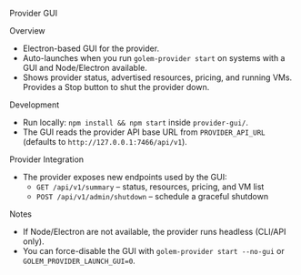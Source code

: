 Provider GUI

Overview

- Electron-based GUI for the provider.
- Auto-launches when you run `golem-provider start` on systems with a GUI and Node/Electron available.
- Shows provider status, advertised resources, pricing, and running VMs. Provides a Stop button to shut the provider down.

Development

- Run locally: `npm install && npm start` inside `provider-gui/`.
- The GUI reads the provider API base URL from `PROVIDER_API_URL` (defaults to `http://127.0.0.1:7466/api/v1`).

Provider Integration

- The provider exposes new endpoints used by the GUI:
  - `GET /api/v1/summary` – status, resources, pricing, and VM list
  - `POST /api/v1/admin/shutdown` – schedule a graceful shutdown

Notes

- If Node/Electron are not available, the provider runs headless (CLI/API only).
- You can force-disable the GUI with `golem-provider start --no-gui` or `GOLEM_PROVIDER_LAUNCH_GUI=0`.
